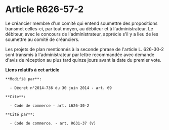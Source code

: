 # Article R626-57-2

Le créancier membre d'un comité qui entend soumettre des propositions transmet celles-ci, par tout moyen, au débiteur et à
l'administrateur. Le débiteur, avec le concours de l'administrateur, apprécie s'il y a lieu de les soumettre au comité de
créanciers. 

Les projets de plan mentionnés à la seconde phrase de l'article L. 626-30-2 sont transmis à l'administrateur par lettre
recommandée avec demande d'avis de réception au plus tard quinze jours avant la date du premier vote.

**Liens relatifs à cet article**

	**Modifié par**:

	  - Décret n°2014-736 du 30 juin 2014 - art. 69

	**Cite**:

	  - Code de commerce - art. L626-30-2

	**Cité par**:

	  - Code de commerce. - art. R631-37 (V)
